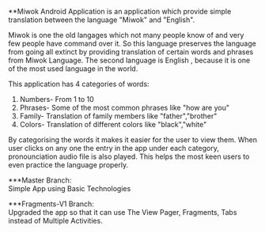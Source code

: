 **Miwok Android Application is an application which provide simple translation between the language "Miwok" and "English". 

Miwok is one the old langages which not many people know of and very few people have command over it. So this language preserves the language from going all extinct by providing translation of certain words and phrases from Miwok Language. The second language is English , because it is one of the most used language in the world.

This application has 4 categories of words:
  1. Numbers- From 1 to 10
  2. Phrases- Some of the most common phrases like "how are you"
  3. Family- Translation of family members like "father","brother"
  4. Colors- Translation of different colors like "black","white"

By categorising the words it makes it easier for the user to view them. When user clicks on any one the entry in the app under 
each category, pronounciation audio file is also played. This helps the most keen users to even practice the language properly. 

***Master Branch:          
Simple App using Basic Technologies

***Fragments-V1 Branch:    
Upgraded the app so that it can use The View Pager, Fragments, Tabs instead of Multiple Activities.
